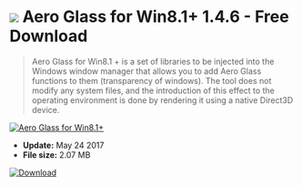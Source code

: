 # ![](https://cdn.softexe.net/static/icon/win.gif) Aero Glass for Win8.1+ 1.4.6 - Free Download

> Aero Glass for Win8.1 + is a set of libraries to be injected into the Windows window manager that allows you to add Aero Glass functions to them (transparency of windows). The tool does not modify any system files, and the introduction of this effect to the operating environment is done by rendering it using a native Direct3D device.

[![Aero Glass for Win8.1+](https:https://tse4.mm.bing.net/th?id=OIP.Ah9TMhko1iX5UmClEq1j3gHaEK&pid=Api)](https://softexe.net/win/system/desktop/aero-glass-for-win8.1:ppRpd.html)




- **Update:** May 24 2017
- **File size:** 2.07 MB

[![Download](https://cdn.softexe.net/static/img/download.png)](https://softexe.net/win/system/desktop/aero-glass-for-win8.1:ppRpd.html)

